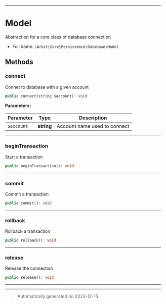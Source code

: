 ***

# Model

Abstraction for a core class of database connection



* Full name: `\Arkit\Core\Persistence\Database\Model`



## Methods


### connect

Connet to database with a given account

```php
public connect(string $account): void
```








**Parameters:**

| Parameter | Type | Description |
|-----------|------|-------------|
| `$account` | **string** | Account name used to connect |





***

### beginTransaction

Start a transaction

```php
public beginTransaction(): void
```












***

### commit

Commit a transaction

```php
public commit(): void
```












***

### rollback

Rollback a transaction

```php
public rollback(): void
```












***

### release

Release the connection

```php
public release(): void
```












***


***
> Automatically generated on 2023-12-15
